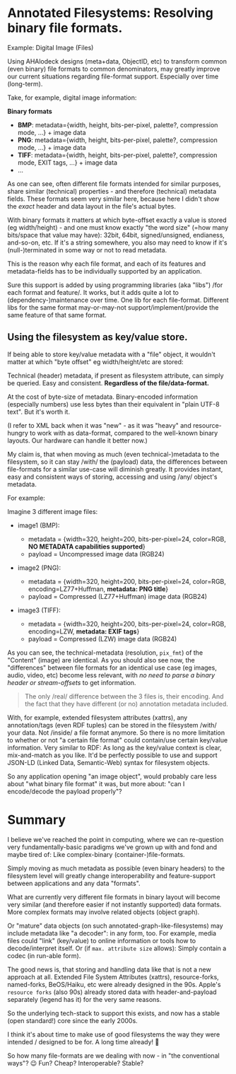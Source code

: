 # Annotated Filesystems: Resolving binary file formats.

Example: Digital Image (Files)

Using AHAlodeck designs (meta+data, ObjectID, etc) to transform common (even binary) file formats to common denominators, may greatly improve our current situations regarding file-format support. Especially over time (long-term).



Take, for example, digital image information:

**Binary formats**

  * **BMP**: metadata={width, height, bits-per-pixel, palette?, compression mode, ...} + image data
  * **PNG**: metadata={width, height, bits-per-pixel, palette?, compression mode, ...} + image data
  * **TIFF**: metadata={width, height, bits-per-pixel, palette?, compression mode, EXIT tags, ...} + image data
  * ...

As one can see, often different file formats intended for similar purposes, share similar (technical) properties - and therefore (technical) metadata fields. These formats seem very similar here, because here I didn't show the *exact* header and data layout in the file's actual bytes.

With binary formats it matters at which byte-offset exactly a value is stored (eg width/height) - and one must know exactly "the word size" (=how many bits/space that value may have): 32bit, 64bit, signed/unsigned, endianess, and-so-on, etc.
If it's a string somewhere, you also may need to know if it's (null-)terminated in some way or not to read metadata.

This is the reason why each file format, and each of its features and metadata-fields has to be individually supported by an application.

Sure this support is added by using programming libraries (aka "libs") /for each format and feature/.
It works, but it adds quite a lot to (dependency-)maintenance over time.
One lib for each file-format. Different libs for the same format may-or-may-not support/implement/provide the same feature of that same format.


## Using the filesystem as key/value store.

If being able to store key/value metadata with a "file" object, it wouldn't matter at which "byte offset" eg width/height/etc are stored:

Technical (header) metadata, if present as filesystem attribute, can simply be queried. Easy and consistent.
**Regardless of the file/data-format.**

At the cost of byte-size of metadata.
Binary-encoded information (especially numbers) use less bytes than their equivalent in "plain UTF-8 text".
But it's worth it.

(I refer to XML back when it was "new" - as it was "heavy" and resource-hungry to work with as data-format, compared to the well-known binary layouts. Our hardware can handle it better now.)


My claim is, that when moving as much (even technical-)metadata to the filesystem, so it can stay /with/ the (payload) data, the differences between file-formats for a similar use-case will diminish greatly.
It provides instant, easy and consistent ways of storing, accessing and using /any/ object's metadata.

For example:

Imagine 3 different image files:

  * image1 (BMP):
    * metadata = {width=320, height=200, bits-per-pixel=24, color=RGB, **NO METADATA capabilities supported**}
    * payload = Uncompressed image data (RGB24)

  * image2 (PNG):
    * metadata = {width=320, height=200, bits-per-pixel=24, color=RGB, encoding=LZ77+Huffman, **metadata: PNG title**}
    * payload = Compressed (LZ77+Huffman) image data (RGB24)

  * image3 (TIFF):
    * metadata = {width=320, height=200, bits-per-pixel=24, color=RGB, encoding=LZW, **metadata: EXIF tags**}
    * payload = Compressed (LZW) image data (RGB24)


As you can see, the technical-metadata (resolution, `pix_fmt`) of the "Content" (image) are identical.
As you should also see now, the "differences" between file formats for an identical use case (eg images, audio, video, etc) become less relevant, with *no need to parse a binary header or stream-offsets* to get information.

> The only /real/ difference between the 3 files is, their encoding.
> And the fact that they have different (or no) annotation metadata included.

With, for example, extended filesystem attributes (xattrs), any annotation/tags (even RDF tuples) can be stored in the filesystem /with/ your data.
Not /inside/ a file format anymore.
So there is no more limitation to whether or not "a certain file format" could contain/use certain key/value information.
Very similar to RDF: As long as the key/value context is clear, mix-and-match as you like.
It'd be perfectly possible to use and support JSON-LD (Linked Data, Semantic-Web) syntax for filesystem objects.

So any application opening "an image object", would probably care less about "what binary file format" it was, but more about: "can I encode/decode the payload properly"?


# Summary

I believe we've reached the point in computing, where we can re-question very fundamentally-basic paradigms we've grown up with and fond and maybe tired of: Like complex-binary (container-)file-formats.

Simply moving as much metadata as possible (even binary headers) to the filesystem level will greatly change interoperability and feature-support between applications and any data "formats".


What are currently very different file formats in binary layout will become very similar (and therefore easier if not instantly supported) data formats. More complex formats may involve related objects (object graph).

Or "mature" data objects (on such annotated-graph-like-filesystems) may include metadata like "a decoder": in any form, too.
For example, media files could "link" (key/value) to online information or tools how to decode/interpret itself.
Or (if `max. attribute size` allows): Simply contain a codec (in run-able form).


The good news is, that storing and handling data like that is not a new approach at all.
Extended File System Attributes (xattrs), resource-forks, named-forks, BeOS/Haiku, etc were already designed in the 90s.
Apple's `resource forks` (also 90s) already stored data with header-and-payload separately (legend has it) for the very same reasons.

So the underlying tech-stack to support this exists, and now has a stable (open standard!) core since the early 2000s.

I think it's about time to make use of good filesystems the way they were intended / designed to be for.
A long time already! 🌈️



So how many file-formats are we dealing with now - in "the conventional ways"? 😉️
Fun?
Cheap?
Interoperable?
Stable?
